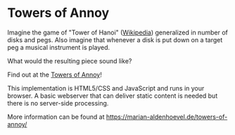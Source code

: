 # Towers of Annoy

Imagine the game of "Tower of Hanoi" ([Wikipedia](https://en.wikipedia.org/wiki/Tower_of_Hanoi)) generalized in number of disks and pegs. Also imagine that whenever a disk is put down on a target peg a musical instrument is played.

What would the resulting piece sound like?

Find out at the [Towers of Annoy](https://rawcdn.githack.com/MarianAldenhoevel/TowersOfAnnoy/84ae153/index.html)!

This implementation is HTML5/CSS and JavaScript and runs in your browser. A basic webserver that can deliver static content is needed but there is no server-side processing.

More information can be found at https://marian-aldenhoevel.de/towers-of-annoy/

